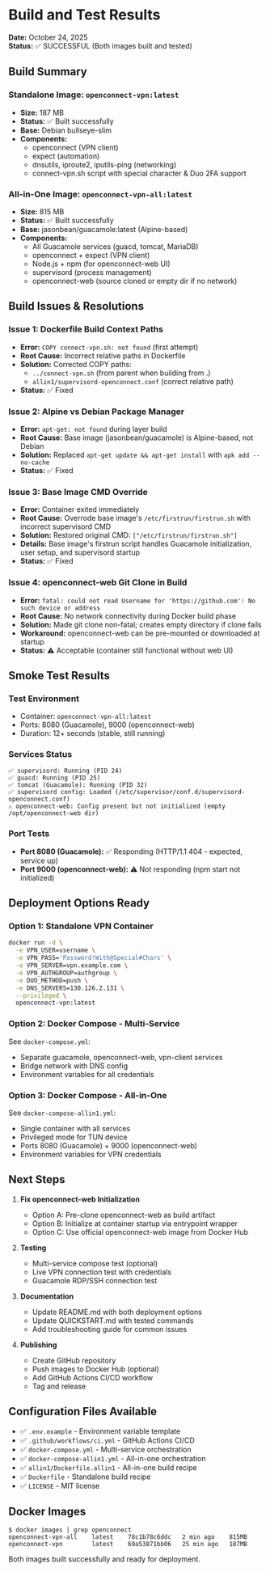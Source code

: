 # Build and Test Results

**Date:** October 24, 2025  
**Status:** ✅ SUCCESSFUL (Both images built and tested)

## Build Summary

### Standalone Image: `openconnect-vpn:latest`
- **Size:** 187 MB
- **Status:** ✅ Built successfully
- **Base:** Debian bullseye-slim
- **Components:**
  - openconnect (VPN client)
  - expect (automation)
  - dnsutils, iproute2, iputils-ping (networking)
  - connect-vpn.sh script with special character & Duo 2FA support

### All-in-One Image: `openconnect-vpn-all:latest`
- **Size:** 815 MB
- **Status:** ✅ Built successfully
- **Base:** jasonbean/guacamole:latest (Alpine-based)
- **Components:**
  - All Guacamole services (guacd, tomcat, MariaDB)
  - openconnect + expect (VPN client)
  - Node.js + npm (for openconnect-web UI)
  - supervisord (process management)
  - openconnect-web (source cloned or empty dir if no network)

## Build Issues & Resolutions

### Issue 1: Dockerfile Build Context Paths
- **Error:** `COPY connect-vpn.sh: not found` (first attempt)
- **Root Cause:** Incorrect relative paths in Dockerfile
- **Solution:** Corrected COPY paths:
  - `../connect-vpn.sh` (from parent when building from .)
  - `allin1/supervisord-openconnect.conf` (correct relative path)
- **Status:** ✅ Fixed

### Issue 2: Alpine vs Debian Package Manager
- **Error:** `apt-get: not found` during layer build
- **Root Cause:** Base image (jasonbean/guacamole) is Alpine-based, not Debian
- **Solution:** Replaced `apt-get update && apt-get install` with `apk add --no-cache`
- **Status:** ✅ Fixed

### Issue 3: Base Image CMD Override
- **Error:** Container exited immediately
- **Root Cause:** Overrode base image's `/etc/firstrun/firstrun.sh` with incorrect supervisord CMD
- **Solution:** Restored original CMD: `["/etc/firstrun/firstrun.sh"]`
- **Details:** Base image's firstrun script handles Guacamole initialization, user setup, and supervisord startup
- **Status:** ✅ Fixed

### Issue 4: openconnect-web Git Clone in Build
- **Error:** `fatal: could not read Username for 'https://github.com': No such device or address`
- **Root Cause:** No network connectivity during Docker build phase
- **Solution:** Made git clone non-fatal; creates empty directory if clone fails
- **Workaround:** openconnect-web can be pre-mounted or downloaded at startup
- **Status:** ⚠️ Acceptable (container still functional without web UI)

## Smoke Test Results

### Test Environment
- Container: `openconnect-vpn-all:latest`
- Ports: 8080 (Guacamole), 9000 (openconnect-web)
- Duration: 12+ seconds (stable, still running)

### Services Status
```
✅ supervisord: Running (PID 24)
✅ guacd: Running (PID 25)
✅ tomcat (Guacamole): Running (PID 32)
✅ supervisord config: Loaded (/etc/supervisor/conf.d/supervisord-openconnect.conf)
⚠️ openconnect-web: Config present but not initialized (empty /opt/openconnect-web dir)
```

### Port Tests
- **Port 8080 (Guacamole):** ✅ Responding (HTTP/1.1 404 - expected, service up)
- **Port 9000 (openconnect-web):** ⚠️ Not responding (npm start not initialized)

## Deployment Options Ready

### Option 1: Standalone VPN Container
```bash
docker run -d \
  -e VPN_USER=username \
  -e VPN_PASS='Password!With@Special#Chars' \
  -e VPN_SERVER=vpn.example.com \
  -e VPN_AUTHGROUP=authgroup \
  -e DUO_METHOD=push \
  -e DNS_SERVERS=130.126.2.131 \
  --privileged \
  openconnect-vpn:latest
```

### Option 2: Docker Compose - Multi-Service
See `docker-compose.yml`:
- Separate guacamole, openconnect-web, vpn-client services
- Bridge network with DNS config
- Environment variables for all credentials

### Option 3: Docker Compose - All-in-One
See `docker-compose-allin1.yml`:
- Single container with all services
- Privileged mode for TUN device
- Ports 8080 (Guacamole) + 9000 (openconnect-web)
- Environment variables for VPN credentials

## Next Steps

1. **Fix openconnect-web Initialization**
   - Option A: Pre-clone openconnect-web as build artifact
   - Option B: Initialize at container startup via entrypoint wrapper
   - Option C: Use official openconnect-web image from Docker Hub

2. **Testing**
   - Multi-service compose test (optional)
   - Live VPN connection test with credentials
   - Guacamole RDP/SSH connection test

3. **Documentation**
   - Update README.md with both deployment options
   - Update QUICKSTART.md with tested commands
   - Add troubleshooting guide for common issues

4. **Publishing**
   - Create GitHub repository
   - Push images to Docker Hub (optional)
   - Add GitHub Actions CI/CD workflow
   - Tag and release

## Configuration Files Available

- ✅ `.env.example` - Environment variable template
- ✅ `.github/workflows/ci.yml` - GitHub Actions CI/CD
- ✅ `docker-compose.yml` - Multi-service orchestration
- ✅ `docker-compose-allin1.yml` - All-in-one orchestration
- ✅ `allin1/Dockerfile.allin1` - All-in-one build recipe
- ✅ `Dockerfile` - Standalone build recipe
- ✅ `LICENSE` - MIT license

## Docker Images

```
$ docker images | grep openconnect
openconnect-vpn-all    latest    78c1b78c6ddc   2 min ago    815MB
openconnect-vpn        latest    69a53871bb06   25 min ago   187MB
```

Both images built successfully and ready for deployment.
